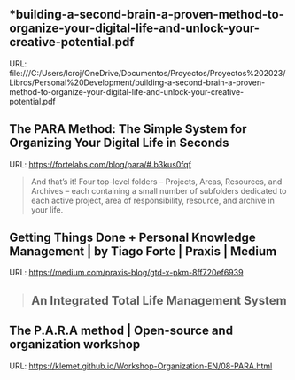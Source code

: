 
## *building-a-second-brain-a-proven-method-to-organize-your-digital-life-and-unlock-your-creative-potential.pdf
URL: file:///C:/Users/lcroj/OneDrive/Documentos/Proyectos/Proyectos%202023/Libros/Personal%20Development/building-a-second-brain-a-proven-method-to-organize-your-digital-life-and-unlock-your-creative-potential.pdf
## The PARA Method: The Simple System for Organizing Your Digital Life in Seconds
URL: https://fortelabs.com/blog/para/#.b3kus0fqf

> And that’s it! Four top-level folders – Projects, Areas, Resources, and Archives – each containing a small number of subfolders dedicated to each active project, area of responsibility, resource, and archive in your life.
## Getting Things Done + Personal Knowledge Management | by Tiago Forte | Praxis | Medium
URL: https://medium.com/praxis-blog/gtd-x-pkm-8ff720ef6939

> ## An Integrated Total Life Management System


## The P.A.R.A method | Open-source and organization workshop
URL: https://klemet.github.io/Workshop-Organization-EN/08-PARA.html

